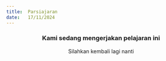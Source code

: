 ```yaml
---
title:  Parsiajaran
date:   17/11/2024
---
```


### <center>Kami sedang mengerjakan pelajaran ini</center>
<center>Silahkan kembali lagi nanti</center>